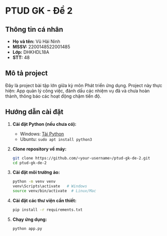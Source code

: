 # PTUD GK - Đề 2

## Thông tin cá nhân
- **Họ và tên:** Vũ Hải Ninh
- **MSSV:** 2200148522001485
- **Lớp:** DHKHDL18A
- **STT:** 48

## Mô tả project
Đây là project bài tập lớn giữa kỳ môn Phát triển ứng dụng. Project này thực hiện:
App quản lý công việc, đánh dấu các nhiệm vụ đã và chưa hoàn thành, thông báo các hoạt động chậm tiến độ.

## Hướng dẫn cài đặt

1. **Cài đặt Python (nếu chưa có):**  
   - Windows: [Tải Python](https://www.python.org/downloads/)  
   - Ubuntu: `sudo apt install python3`

2. **Clone repository về máy:**  
   ```bash
   git clone https://github.com/<your-username>/ptud-gk-de-2.git
   cd ptud-gk-de-2
   ```

3. **Cài đặt môi trường ảo:**
   ```bash
   python -m venv venv
   venv\Scripts\activate   # Windows
   source venv/bin/activate  # Linux/Mac
   ```

4. **Cài đặt các thư viện cần thiết:**
   ```bash
   pip install -r requirements.txt
   ```

5. **Chạy ứng dụng:**
   ```bash
   python app.py
   ```

